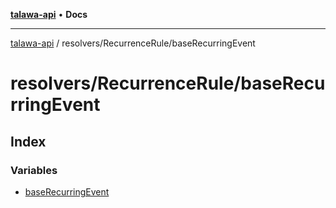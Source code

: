 [**talawa-api**](../../../README.md) • **Docs**

***

[talawa-api](../../../modules.md) / resolvers/RecurrenceRule/baseRecurringEvent

# resolvers/RecurrenceRule/baseRecurringEvent

## Index

### Variables

- [baseRecurringEvent](variables/baseRecurringEvent.md)
